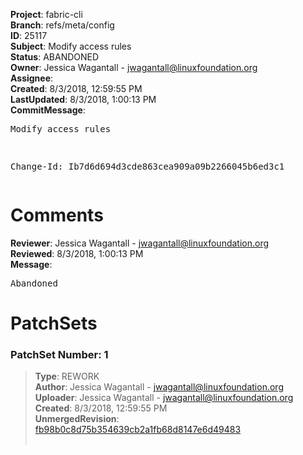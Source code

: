 <strong>Project</strong>: fabric-cli<br><strong>Branch</strong>: refs/meta/config<br><strong>ID</strong>: 25117<br><strong>Subject</strong>: Modify access rules<br><strong>Status</strong>: ABANDONED<br><strong>Owner</strong>: Jessica Wagantall - jwagantall@linuxfoundation.org<br><strong>Assignee</strong>:<br><strong>Created</strong>: 8/3/2018, 12:59:55 PM<br><strong>LastUpdated</strong>: 8/3/2018, 1:00:13 PM<br><strong>CommitMessage</strong>:<br><pre>Modify access rules

Change-Id: Ib7d6d694d3cde863cea909a09b2266045b6ed3c1
</pre><h1>Comments</h1><strong>Reviewer</strong>: Jessica Wagantall - jwagantall@linuxfoundation.org<br><strong>Reviewed</strong>: 8/3/2018, 1:00:13 PM<br><strong>Message</strong>: <pre>Abandoned</pre><h1>PatchSets</h1><h3>PatchSet Number: 1</h3><blockquote><strong>Type</strong>: REWORK<br><strong>Author</strong>: Jessica Wagantall - jwagantall@linuxfoundation.org<br><strong>Uploader</strong>: Jessica Wagantall - jwagantall@linuxfoundation.org<br><strong>Created</strong>: 8/3/2018, 12:59:55 PM<br><strong>UnmergedRevision</strong>: [fb98b0c8d75b354639cb2a1fb68d8147e6d49483](https://github.com/hyperledger-gerrit-archive/fabric-cli/commit/fb98b0c8d75b354639cb2a1fb68d8147e6d49483)<br><br></blockquote>